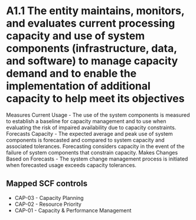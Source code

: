 # A1.1 The entity maintains, monitors, and evaluates current processing capacity and use of system components (infrastructure, data, and software) to manage capacity demand and to enable the implementation of additional capacity to help meet its objectives
Measures Current Usage - The use of the system components is measured to establish a baseline for capacity management and to use when evaluating the risk of impaired availability due to capacity constraints. Forecasts Capacity - The expected average and peak use of system components is forecasted and compared to system capacity and associated tolerances. Forecasting considers capacity in the event of the failure of system components that constrain capacity. Makes Changes Based on Forecasts - The system change management process is initiated when forecasted usage exceeds capacity tolerances.
## Mapped SCF controls
- CAP-03 - Capacity Planning
- CAP-02 - Resource Priority
- CAP-01 - Capacity & Performance Management
